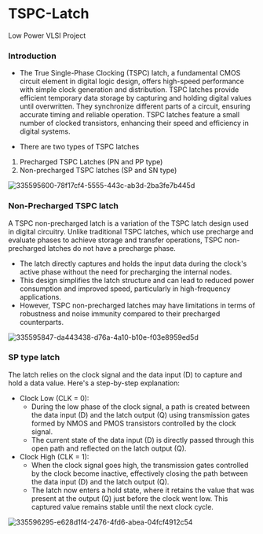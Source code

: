 # TSPC-Latch
Low Power VLSI Project

### Introduction

* The True Single-Phase Clocking (TSPC) latch, a fundamental CMOS circuit element in digital logic design, offers high-speed performance with simple clock generation and distribution. TSPC latches provide efficient temporary data storage by capturing and holding digital values until overwritten. They synchronize different parts of a circuit, ensuring accurate timing and reliable operation. TSPC latches feature a small number of clocked transistors, enhancing their speed and efficiency in digital systems. 

* There are two types of  TSPC latches
1. Precharged TSPC Latches (PN and PP type)
2. Non-precharged TSPC latches (SP and SN type)

![335595600-78f17cf4-5555-443c-ab3d-2ba3fe7b445d](https://github.com/Karthik-6362/TSPC-Latch/assets/137412032/7af11924-e17f-4bb3-91ae-2d99a3a90589)

### Non-Precharged TSPC latch

A TSPC non-precharged latch is a variation of the TSPC latch design used in digital circuitry. Unlike traditional TSPC latches, which use precharge and evaluate phases to achieve storage and transfer operations, TSPC non-precharged latches do not have a precharge phase. 
* The latch directly captures and holds the input data during the clock's active phase without the need for precharging the internal nodes.
* This design simplifies the latch structure and can lead to reduced power consumption and improved speed, particularly in high-frequency applications.
* However, TSPC non-precharged latches may have limitations in terms of robustness and noise immunity compared to their precharged counterparts.

![335595847-da443438-d76a-4a10-b10e-f03e8959ed5d](https://github.com/Karthik-6362/TSPC-Latch/assets/137412032/a9514088-1944-4e3f-9785-a773ccf8dd60)


### SP type latch
The latch relies on the clock signal and the data input (D) to capture and hold a data value. Here's a step-by-step explanation:
* Clock Low (CLK = 0):
    * During the low phase of the clock signal, a path is created between the data input (D) and the latch output (Q) using transmission gates formed by NMOS and PMOS transistors controlled by the clock signal.
    * The current state of the data input (D) is directly passed through this open path and reflected on the latch output (Q).
* Clock High (CLK = 1):
    * When the clock signal goes high, the transmission gates controlled by the clock become inactive, effectively closing the path between the data input (D) and the latch output (Q).
    * The latch now enters a hold state, where it retains the value that was present at the output (Q) just before the clock went low. This captured value remains stable until the next clock cycle.

![335596295-e628d1f4-2476-4fd6-abea-04fcf4912c54](https://github.com/Karthik-6362/TSPC-Latch/assets/137412032/3183ad4a-eb1a-4aca-9434-f0240776107d)









